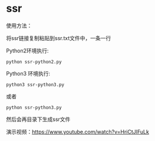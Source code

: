 # ssr

使用方法：

将ssr链接复制粘贴到ssr.txt文件中，一条一行

Python2环境执行:

```
python ssr-python2.py
```

Python3 环境执行:

```
python3 ssr-python3.py
```

或者

```
python ssr-python3.py
```

然后会再目录下生成ssr文件

演示视频：https://www.youtube.com/watch?v=HriCtJIFuLk
